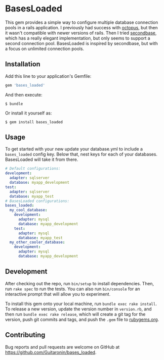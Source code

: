 # BasesLoaded

This gem provides a simple way to configure multiple database connection pools in a rails application. I previously had success with [octopus](https://github.com/thiagopradi/octopus), but then it wasn't compatible with newer versions of rails. Then I tried [secondbase](https://github.com/customink/secondbase), which has a really elegant implementation, but only seems to support a second connection pool. BasesLoaded is inspired by secondbase, but with a focus on unlimited connection pools.

## Installation

Add this line to your application's Gemfile:

```ruby
gem 'bases_loaded'
```

And then execute:

    $ bundle

Or install it yourself as:

    $ gem install bases_loaded

## Usage

To get started with your new update your database.yml to include a `bases_loaded` config key. Below that, nest keys for each of your databases. BasesLoaded will take it from there.

```yaml
# Default configurations:
development:
  adapter: sqlserver
  database: myapp_development
test:
  adapter: sqlserver
  database: myapp_test
# BasesLoaded configurations:
bases_loaded:
  my_cool_database:
    development:
      adapter: mysql
      database: myapp_development
    test:
      adapter: mysql
      database: myapp_test
  my_other_cooler_database:
    development:
      adapter: mysql
      database: myapp_development
```

## Development

After checking out the repo, run `bin/setup` to install dependencies. Then, run `rake spec` to run the tests. You can also run `bin/console` for an interactive prompt that will allow you to experiment.

To install this gem onto your local machine, run `bundle exec rake install`. To release a new version, update the version number in `version.rb`, and then run `bundle exec rake release`, which will create a git tag for the version, push git commits and tags, and push the `.gem` file to [rubygems.org](https://rubygems.org).

## Contributing

Bug reports and pull requests are welcome on GitHub at https://github.com/Guitaronin/bases_loaded.
